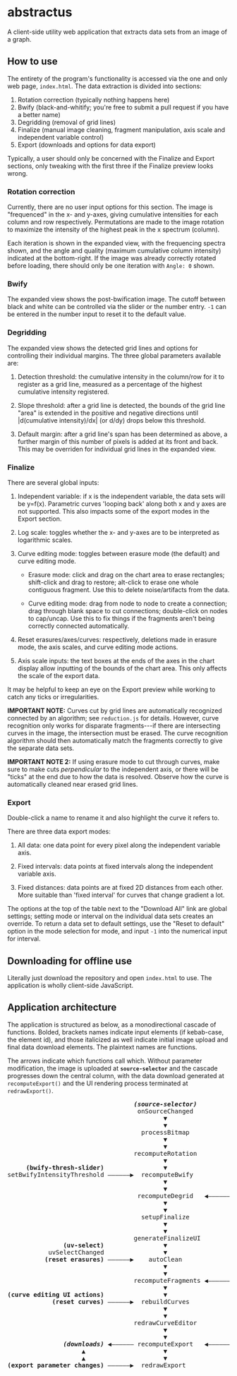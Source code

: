 # abstractus
A client-side utility web application that extracts data sets from an image of a graph.

## How to use

The entirety of the program's functionality is accessed via the one and only web page, `index.html`. The data extraction is divided into sections:

1. Rotation correction (typically nothing happens here)
2. Bwify (black-and-whitify; you're free to submit a pull request if you have a better name)
3. Degridding (removal of grid lines)
4. Finalize (manual image cleaning, fragment manipulation, axis scale and independent variable control)
5. Export (downloads and options for data export)

Typically, a user should only be concerned with the Finalize and Export sections, only tweaking with the first three if the Finalize preview looks wrong.

### Rotation correction

Currently, there are no user input options for this section. The image is "frequenced" in the x- and y-axes, giving cumulative intensities for each column and row respectively. Permutations are made to the image rotation to maximize the intensity of the highest peak in the x spectrum (column).

Each iteration is shown in the expanded view, with the frequencing spectra shown, and the angle and quality (maximum cumulative column intensity) indicated at the bottom-right. If the image was already correctly rotated before loading, there should only be one iteration with `Angle: 0` shown.

### Bwify

The expanded view shows the post-bwification image. The cutoff between black and white can be controlled via the slider or the number entry. `-1` can be entered in the number input to reset it to the default value.

### Degridding

The expanded view shows the detected grid lines and options for controlling their individual margins. The three global parameters available are:

1. Detection threshold: the cumulative intensity in the column/row for it to register as a grid line, measured as a percentage of the highest cumulative intensity registered.

2. Slope threshold: after a grid line is detected, the bounds of the grid line "area" is extended in the positive and negative directions until |d(cumulative intensity)/dx| (or d/dy) drops below this threshold.

3. Default margin: after a grid line's span has been determined as above, a further margin of this number of pixels is added at its front and back. This may be overriden for individual grid lines in the expanded view.

### Finalize

There are several global inputs:

1. Independent variable: if x is the independent variable, the data sets will be y=f(x). Parametric curves 'looping back' along both x and y axes are not supported. This also impacts some of the export modes in the Export section.

2. Log scale: toggles whether the x- and y-axes are to be interpreted as logarithmic scales.

3. Curve editing mode: toggles between erasure mode (the default) and curve editing mode.

    - Erasure mode: click and drag on the chart area to erase rectangles; shift-click and drag to restore; alt-click to erase one whole contiguous fragment. Use this to delete noise/artifacts from the data.

    - Curve editing mode: drag from node to node to create a connection; drag through blank space to cut connections; double-click on nodes to cap/uncap. Use this to fix things if the fragments aren't being correctly connected automatically.

3. Reset erasures/axes/curves: respectively, deletions made in erasure mode, the axis scales, and curve editing mode actions.

4. Axis scale inputs: the text boxes at the ends of the axes in the chart display allow inputting of the bounds of the chart area. This only affects the scale of the export data.

It may be helpful to keep an eye on the Export preview while working to catch any ticks or irregularities.

**IMPORTANT NOTE:** Curves cut by grid lines are automatically recognized connected by an algorithm; see `reduction.js` for details. However, curve recognition only works for disparate fragments---if there are intersecting curves in the image, the intersection must be erased. The curve recognition algorithm should then automatically match the fragments correctly to give the separate data sets.

**IMPORTANT NOTE 2:** If using erasure mode to cut through curves, make sure to make cuts *perpendicular* to the independent axis, or there will be "ticks" at the end due to how the data is resolved. Observe how the curve is automatically cleaned near erased grid lines.

### Export

Double-click a name to rename it and also highlight the curve it refers to.

There are three data export modes:

1. All data: one data point for every pixel along the independent variable axis.

2. Fixed intervals: data points at fixed intervals along the independent variable axis.

3. Fixed distances: data points are at fixed 2D distances from each other. More suitable than 'fixed interval' for curves that change gradient a lot.

The options at the top of the table next to the "Download All" link are global settings; setting mode or interval on the individual data sets creates an override. To return a data set to default settings, use the "Reset to default" option in the mode selection for mode, and input `-1` into the numerical input for interval.  

## Downloading for offline use

Literally just download the repository and open `index.html` to use. The application is wholly client-side JavaScript.

## Application architecture

The application is structured as below, as a monodirectional cascade of functions. Bolded, brackets names indicate input elements (if kebab-case, the element id), and those italicized as well indicate initial image upload and final data download elements. The plaintext names are functions.

The arrows indicate which functions call which. Without parameter modification, the image is uploaded at **`source-selector`** and the cascade progresses down the central column, with the data download generated at `recomputeExport()` and the UI rendering process terminated at `redrawExport()`.

<pre>
                                  <i><b>(source-selector)</b></i>
                                   onSourceChanged
                                          ▼
                                          ▼
                                    processBitmap
                                          ▼
                                          ▼
                                  recomputeRotation          | <b>(degrid-detection-slider)</b>
                                          ▼                  | setDegridDetectionThreshold
     <b>(bwify-thresh-slider)</b>                ▼                  | <b>(degrid-slope-slider)</b>
setBwifyIntensityThreshold ——————▶  recomputeBwify           | setDegridSlopeThreshold
                                          ▼                  | <b>(degrid-defmargin-number)</b>
                                          ▼                  | setDegridDefaultMargin
                                   recomputeDegrid   ◀—————— | <b>(individual grid line controls)</b>
                                          ▼
                                          ▼
                                    setupFinalize
                                          ▼
                                          ▼
                                  generateFinalizeUI
               <b>(uv-select)</b>                ▼ 
           uvSelectChanged                ▼
          <b>(reset erasures)</b> ——————▶    autoClean
                                          ▼
                                          ▼
                                  recomputeFragments ◀—————— <b>(clean UI actions)</b>
                                          ▼
<b>(curve editing UI actions)</b>                ▼
            <b>(reset curves)</b> ——————▶  rebuildCurves
                                          ▼                  | <b>(x-min-input, x-max-input,</b>
                                          ▼                  | <b> y-min-input, y-max-input)</b>
                                  redrawCurveEditor          | setBounds
                                          ▼                  | <b>(x-log, y-log)</b>
                                          ▼                  | setLog
               <i><b>(downloads)</b></i> ◀—————— recomputeExport   ◀—————— | <b>(reset axes)</b>
                    ▲                     ▼
                    ▲                     ▼
<b>(export parameter changes)</b> ——————▶  redrawExport
</pre>
